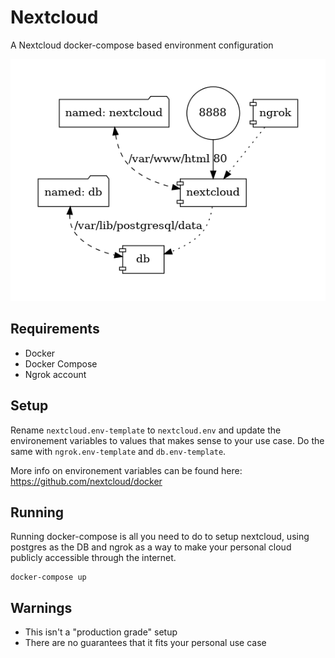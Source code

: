 # Nextcloud

A Nextcloud docker-compose based environment configuration

![docker-compose graph viz](./docker-compose.png)

## Requirements

- Docker
- Docker Compose
- Ngrok account

## Setup

Rename `nextcloud.env-template` to `nextcloud.env` and update the environement variables
to values that makes sense to your use case. Do the same with `ngrok.env-template` and `db.env-template`.

More info on environement variables can be found here: https://github.com/nextcloud/docker

## Running

Running docker-compose is all you need to do to setup nextcloud, using postgres as the DB and ngrok as a way to make your personal cloud publicly accessible through the internet.

```
docker-compose up
```

## Warnings

- This isn't a "production grade" setup
- There are no guarantees that it fits your personal use case
